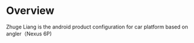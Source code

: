 # Overview
Zhuge Liang is the android product configuration for car platform based on angler（Nexus 6P)

